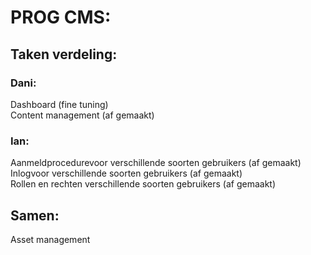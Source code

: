 # PROG CMS:


## Taken verdeling:

### Dani: <br>
Dashboard (fine tuning) <br>
Content management (af gemaakt) <br>


### Ian: <br>
Aanmeldprocedurevoor verschillende soorten gebruikers (af gemaakt) <br>
Inlogvoor verschillende soorten gebruikers (af gemaakt) <br>
Rollen en rechten verschillende soorten gebruikers (af gemaakt) <br>

## Samen:
Asset management
